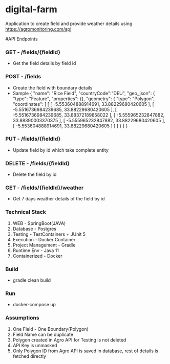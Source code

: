 # digital-farm
Application to create field and provide weather details using https://agromonitoring.com/api

#API Endpoints
### GET - /fields/{fieldId}
- Get the field details by field id
### POST - /fields
- Create the field with boundary details
- Sample
{
    "name": "Rice Field",
    "countryCode":"DEU",
    "geo_json": {
        "type": "Feature",
        "properties": {},
        "geometry": {
            "type": "Polygon",
            "coordinates": [
                [
                    [
                        -5.553604888914691,
                        33.88229680420605
                    ],
                    [
                        -5.5516736984239685,
                        33.88229680420605
                    ],
                    [
                        -5.5516736984239685,
                        33.88372189858022
                    ],
                    [
                        -5.555965232847882,
                        33.88390003370375
                    ],
                    [
                        -5.555965232847882,
                        33.88229680420605
                    ],
                    [
                        -5.553604888914691,
                        33.88229680420605
                    ]
                ]
            ]
        }
    }
}
### PUT - /fields/{fieldId}
- Update field by id which take complete entity
### DELETE - /fields/{fieldId}
- Delete the field by id
### GET - /fields/{fieldId}/weather
- Get 7 days weather details of the field by id

### Technical Stack
1. WEB - SpringBoot(JAVA)
2. Database - Postgres
3. Testing - TestContainers + JUnit 5
4. Execution - Docker Container
5. Project Management - Gradle
6. Runtime Env - Java 11 
7. Containerized - Docker

### Build 
- gradle clean build

### Run 
- docker-compose up

### Assumptions
1. One Field - One Boundary(Polygon)
2. Field Name can be duplicate
3. Polygon created in Agro API for Testing is not deleted
4. API Key is unmasked
5. Only Polygon ID from Agro API is saved in database, rest of details is fetched directly




 
